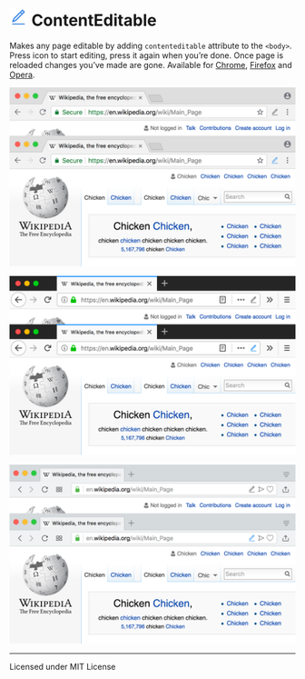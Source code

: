# <img src="images/icon-64.png" width="32" height="32" align="baseline" alt="ContentEditable logo"> ContentEditable

Makes any page editable by adding `contenteditable` attribute to the `<body>`. Press icon to start editing, press it again when you’re done. Once page is reloaded changes you’ve made are gone. Available for [Chrome](https://chrome.google.com/webstore/detail/contenteditable/jphnpoochmeokkboopijkcncghifidhm), [Firefox](https://addons.mozilla.org/en-US/firefox/addon/contenteditable/) and [Opera](https://addons.opera.com/en/extensions/details/contenteditable/).

![ContentEditable in Chrome](pictures/chrome.png)

![ContentEditable in Firefox](pictures/firefox.png)

![ContentEditable in Opera](pictures/opera.png)

---
Licensed under MIT License
